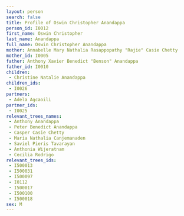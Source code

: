 ```yaml
---
layout: person
search: false
title: Profile of Oswin Christopher Anandappa
person_id: I0012
first_name: Oswin Christopher
last_name: Anandappa
full_name: Oswin Christopher Anandappa
mother: Annabelle Mary Nathalia Rasappopathy "Rajie" Casie Chetty
mother_id: I0005
father: Anthony Xavier Benedict "Benson" Anandappa
father_id: I0010
children:
 - Christine Natalie Anandappa
children_ids:
 - I0026
partners:
 - Adela Agcaoili
partner_ids:
 - I0025
relevant_trees_names:
 - Anthony Anandappa
 - Peter Benedict Anandappa
 - Casper Casie Chetty
 - Maria Nathalia Canjemanaden
 - Saviel Pieris Tavarayan
 - Anthonia Wijeratnam
 - Cecilia Rodrigo
relevant_trees_ids:
 - I500013
 - I500031
 - I500097
 - I0112
 - I500017
 - I500100
 - I500018
sex: M
---
```


